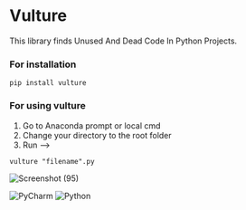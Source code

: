 # Vulture

This library finds Unused And Dead Code In Python Projects.

### For installation
``
pip install vulture
``

### For using vulture
1. Go to Anaconda prompt or local cmd
2. Change your directory to the root folder
3. Run -->
```
vulture "filename".py
```

![Screenshot (95)](https://user-images.githubusercontent.com/75041273/128084244-a11f5afb-dbbc-465c-a891-fcc9a3cd0d6f.png)

![PyCharm](https://img.shields.io/badge/pycharm-143?style=for-the-badge&logo=pycharm&logoColor=black&color=black&labelColor=green) ![Python](https://img.shields.io/badge/python-%2314354C.svg?style=for-the-badge&logo=python&logoColor=white)

